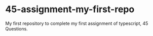 # 45-assignment-my-first-repo
My first repository to complete my first assignment of typescript, 45 Questions.

